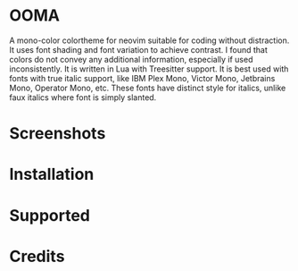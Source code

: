 # OOMA 

A mono-color colortheme for neovim suitable for coding without distraction. It uses font shading and font variation to achieve contrast. I found that colors do not convey any additional information, especially if used inconsistently. It is written in Lua with Treesitter support. It is best used with fonts with true italic support, like IBM Plex Mono, Victor Mono, Jetbrains Mono, Operator Mono, etc. These fonts have distinct style for italics, unlike faux italics where font is simply slanted.

# Screenshots

# Installation

# Supported


# Credits
